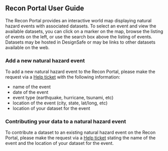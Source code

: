 ## Recon Portal User Guide

The Recon Portal provides an interactive world map displaying natural hazard events with associated datasets. To select an event and view the available datasets, you can click on a marker on the map, browse the listing of events on the left, or use the search box above the listing of events. Datasets may be hosted in DesignSafe or may be links to other datasets available on the web.

### Add a new natural hazard event

To add a new natural hazard event to the Recon Portal, please make the request via a <a href="/rw/user-guides/help/" target="_blank">Help ticket</a> with the following information:

<ul>
	<li>name of the event</li>
	<li>date of the event</li>
	<li>event type (earthquake, hurricane, tsunami, etc)</li>
	<li>location of the event (city, state, lat/long, etc)</li>
	<li>location of your dataset for the event</li>
</ul>

### Contributing your data to a natural hazard event

To contribute a dataset to an existing natural hazard event on the Recon Portal, please make the request via a <a href="/rw/user-guides/help/" target="_blank">Help ticket</a> stating the name of the event and the location of your dataset for the event.

